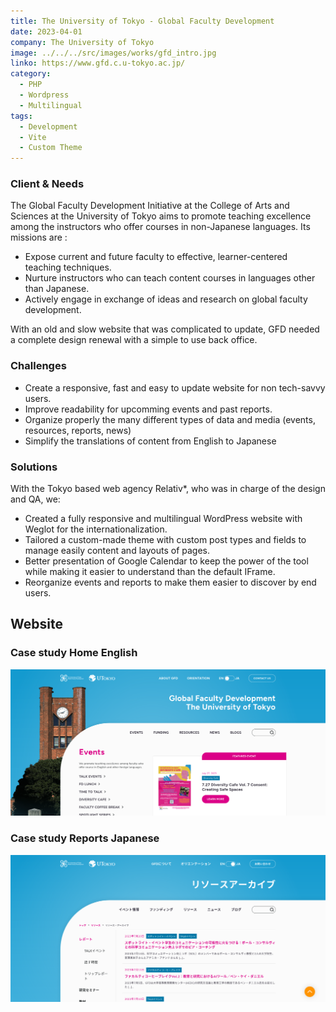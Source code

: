 ```yaml
---
title: The University of Tokyo - Global Faculty Development
date: 2023-04-01
company: The University of Tokyo
image: ../../../src/images/works/gfd_intro.jpg
linko: https://www.gfd.c.u-tokyo.ac.jp/
category:
  - PHP
  - Wordpress
  - Multilingual
tags:
  - Development
  - Vite
  - Custom Theme
---
```


### Client & Needs

The Global Faculty Development Initiative at the College of Arts and Sciences at the University of Tokyo aims to promote teaching excellence among the instructors who offer courses in non-Japanese languages. Its missions are :

- Expose current and future faculty to effective, learner-centered teaching techniques.
- Nurture instructors who can teach content courses in languages other than Japanese.
- Actively engage in exchange of ideas and research on global faculty development.

With an old and slow website that was complicated to update, GFD needed a complete design renewal with a simple to use back office.

### Challenges

- Create a responsive, fast and easy to update website for non tech-savvy users.
- Improve readability for upcomming events and past reports.
- Organize properly the many different types of data and media (events, resources, reports, news)
- Simplify the translations of content from English to Japanese

### Solutions

With the Tokyo based web agency Relativ\*, who was in charge of the design and QA, we:

- Created a fully responsive and multilingual WordPress website with Weglot for the internationalization.
- Tailored a custom-made theme with custom post types and fields to manage easily content and layouts of pages.
- Better presentation of Google Calendar to keep the power of the tool while making it easier to understand than the default IFrame.
- Reorganize events and reports to make them easier to discover by end users.

## Website

### Case study Home English

![Case study gfd home](./gfd-home-en.png)

### Case study Reports Japanese

![Case study Reports Japanese](./gfd-reports-jp.png)
